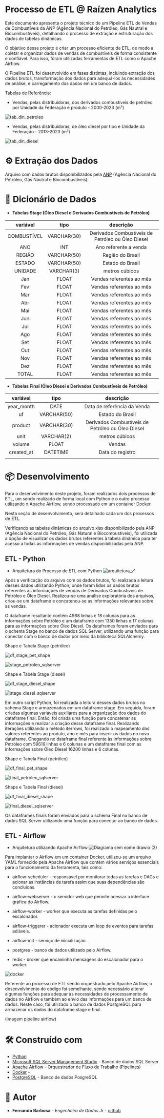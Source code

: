 # Processo de ETL @ Raízen Analytics


Este documento apresenta o projeto técnico de um Pipeline ETL de Vendas de Combustíveis da ANP (Agência Nacional do Petróleo, Gás Nautral e Biocombustíveis), detalhando o processo de extração e estruturação dos dados de tabelas dinâmicas.

O objetivo desse projeto é criar um processo eficiente de ETL, de modo a coletar e organizar dados de vendas de combustíveis de forma consistente e confiável. Para isso, foram utilizadas ferramentas de ETL como o Apache Airflow.

O Pipeline ETL foi desenvolvido em fases distintas, incluindo extração dos dados brutos, transformação dos dados para adequá-los às necessidades de análise, e carregamento dos dados em um banco de dados.

Tabelas de Referência:

 * Vendas, pelas distribuidoras, dos derivados combustíveis de petróleo por Unidade da Federação e produto - 2000-2023 (m³)

![tab_din_petroleo](https://user-images.githubusercontent.com/116772002/228603848-6e4a670e-1903-4a83-97f0-3e8275d95588.jpg)


 * Vendas, pelas distribuidoras, de óleo diesel por tipo e Unidade da Federação - 2013-2023 (m³)

![tab_din_diesel](https://user-images.githubusercontent.com/116772002/228603894-d7aff146-8221-439d-bf01-2b83cfe8351c.jpg)




# ⚙️ Extração dos Dados

Arquivo com dados brutos disponibilizados pela [ANP](https://www.gov.br/anp/pt-br/centrais-de-conteudo/dados-estatisticos) (Agência Nacional do Petróleo, Gás Nautral e Biocombustíveis).
 



# 🔩 Dicionário de Dados


* <b>Tabelas Stage (Óleo Diesel e Derivados Combustíveis de Petróleo)</b>

| **variável** |   **tipo**  |            **descrição**           |
|:------------:|:-----------:|:----------------------------------:|
|  COMBUSTÍVEL | VARCHAR(30) | Derivados Combustíveis de Petróleo ou Óleo Diesel|
|      ANO     |     INT     |        Ano referente a venda       |
|    REGIÃO    | VARCHAR(50) |          Região do Brasil          |
|    ESTADO    | VARCHAR(50) |          Estado do Brasil          |
|    UNIDADE   |  VARCHAR(3) |           metros cúbicos           |
|      Jan     |    FLOAT    |      Vendas referentes ao mês      |
|      Fev     |    FLOAT    |      Vendas referentes ao mês      |
|      Mar     |    FLOAT    |      Vendas referentes ao mês      |
|      Abr     |    FLOAT    |      Vendas referentes ao mês      |
|      Mai     |    FLOAT    |      Vendas referentes ao mês      |
|      Jun     |    FLOAT    |      Vendas referentes ao mês      |
|      Jul     |    FLOAT    |      Vendas referentes ao mês      |
|      Ago     |    FLOAT    |      Vendas referentes ao mês      |
|      Set     |    FLOAT    |      Vendas referentes ao mês      |
|      Out     |    FLOAT    |      Vendas referentes ao mês      |
|      Nov     |    FLOAT    |      Vendas referentes ao mês      |
|      Dez     |    FLOAT    |      Vendas referentes ao mês      |
|     TOTAL    |    FLOAT    |      Vendas referentes ao mês      |


* <b>Tabelas Final (Óleo Diesel e Derivados Combustíveis de Petróleo)</b>

| **variável** |   **tipo**  |                   **descrição**                   |
|:------------:|:-----------:|:-------------------------------------------------:|
|  year_month  |     DATE    |            Data de referência da Venda            |
|      uf      | VARCHAR(50) |                  Estado do Brasil                 |
|    product   | VARCHAR(30) | Derivados Combustíveis de Petróleo ou Óleo Diesel |
|     unit     |  VARCHAR(2) |                   metros cúbicos                  |
|    volume    |    FLOAT    |                       Vendas                      |
|  created_at  |   DATETIME  |                  Data do registro                 |
|              |             |                                                   |



# 📦 Desenvolvimento





Para o desenvolvimento deste projeto, foram realizados dois processos de ETL, um sendo realizado de forma local com Python e o outro processo utilizando o Apache Airflow, sendo processado em um container Docker. 

Nesta seção de desenvolvimento, será detalhado cada um dos processos de ETL.

Verificando as tabelas dinâmicas do arquivo xlsx disponibilizado pela ANP (Agência Nacional do Petróleo, Gás Natural e Biocombustíveis), foi utilizada a opção de visualizar os dados brutos referentes à tabela dinâmica para ter acesso a todas as informações de vendas disponibilizadas pela ANP.



## ETL - Python

- Arquitetura do Processo de ETL com Python
![arquitetura_v1](https://user-images.githubusercontent.com/116772002/228604438-5e470910-6453-4e9f-b2af-4223bbe9beba.png)

Após a verificação do arquivo com os dados brutos, foi realizada a leitura desses dados utilizando Python, onde foram lidos os dados brutos referentes às informações de vendas de Derivados Combustíveis de Petróleo e Óleo Diesel. Realizou-se uma análise exploratória dos arquivos, criou-se um dataframe e concatenou-se as informações relevantes sobre as vendas. 

O dataframe resultante contém 4968 linhas e 18 colunas para as informações sobre Petróleo e um dataframe com 1350 linhas e 17 colunas para as informações sobre Óleo Diesel. Os dataframes foram enviados para o schema Stage no banco de dados SQL Server, utilizando uma função para conectar com o banco de dados por meio da biblioteca SQLAlchemy.

Shape e Tabela Stage (petróleo)

![df_stage_pet_shape](https://user-images.githubusercontent.com/116772002/228604895-d7df8cdc-fbec-45aa-b860-1b15a1e00ea9.jpg)

![stage_petroleo_sqlserver](https://user-images.githubusercontent.com/116772002/228605474-2206b514-5124-4038-99cb-7798c6059d29.jpg)

Shape e Tabela Stage (diesel)

![df_stage_diesel_shape](https://user-images.githubusercontent.com/116772002/228604935-5cee69c0-db28-44a1-bed6-dc03a94dcd8d.jpg)

![stage_diesel_sqlserver](https://user-images.githubusercontent.com/116772002/228605510-2110e1f2-3c0b-4983-ab93-7d2a6e69f586.jpg)




Em outro script Python, foi realizada a leitura desses dados brutos no schema Stage e armazenados em um dataframe stage. Em seguida, foram criadas algumas variáveis auxiliares para a organização dos dados do dataframe final. Então, foi criada uma função para concatenar as informações e realizar a criação desse dataframe final.
Realizando iterações utilizando o método iterrows, foi realizado o mapeamento dos valores referentes ao produto, ano e mês para inserir os dados no novo dataframe. 
Chegando no dataframe final referente às informações sobre Petróleo com 59616 linhas e 6 colunas e um dataframe final com as informações sobre Óleo Diesel  16200 linhas e 6 colunas.

Shape e Tabela Final (petróleo)

![df_final_pet_shape](https://user-images.githubusercontent.com/116772002/228605597-fa7a3b31-8de5-4d63-b5d4-ef825ca06f2e.jpg)
 
![final_petroleo_sqlserver](https://user-images.githubusercontent.com/116772002/228605703-d9f0b6c3-dfae-4994-8c09-570b53f8243b.jpg)

Shape e Tabela Final (diesel)

![df_final_diesel_shape](https://user-images.githubusercontent.com/116772002/228605618-aaf011ed-b7dd-45e7-bcb7-b3a2a1a2fe08.jpg)

![final_diesel_sqlserver](https://user-images.githubusercontent.com/116772002/228605729-31df4ac6-98a6-41e8-8f53-63c948f99b81.jpg)




Os dataframes finais foram enviados para o schema Final no banco de dados SQL Server utilizando uma função para conectar ao banco de dados.


## ETL - Airflow 

 - Arquitetura utilizando Apache Airflow
![Diagrama sem nome drawio (2)](https://user-images.githubusercontent.com/116772002/228604080-2fa7076b-1c60-4bd6-b869-4b5c545d8d81.png)

Para implantar o Airflow em um container Docker, utilizou-se um arquivo YAML fornecido pela Apache Airflow que contém vários serviços essenciais para o funcionamento da ferramenta, tais como:
 - airflow-scheduler - responsável por monitorar todas as tarefas e DAGs e acionar as instâncias de tarefa assim que suas dependências são concluídas.

 - airflow-webserver - o servidor web que permite acessar a interface gráfica do Airflow.

 - airflow-worker - worker que executa as tarefas definidas pelo escalonador.

 - airflow-triggerer - acionador executa um loop de eventos para tarefas adiáveis.

 - airflow-init - serviço de inicialização.

 - postgres - banco de dados utilizado pelo Airflow.

 - redis - broker que encaminha mensagens do escalonador para o worker.

![docker](https://user-images.githubusercontent.com/116772002/228605785-191f3515-978f-4990-a1ce-bd23906ef955.jpg)



Referente ao processo de ETL sendo orquestrado pelo Apache Airflow, o desenvolvimento do código foi semelhante, sendo necessário alterar algumas funções para adequar às necessidades de processamento de dados no Airflow e também ao envio das informações para um banco de dados. Neste caso, foi utilizado o banco de dados PostgreSQL para armazenar os dados do dataframe stage e final.

(imagem pipeline airflow)









# 🛠️ Construído com


* [Python](https://www.python.org/)
* [Microsoft SQL Server Management Studio](https://www.microsoft.com/pt-br/sql-server/sql-server-downloads) - Banco de dados SQL Server
* [Apache Airflow](https://airflow.apache.org/) - Orquestrador de Fluxo de Trabalho (Pipelines)
* [Docker](https://www.docker.com/products/docker-desktop/) - 
* [PostgreSQL](https://www.postgresql.org/) - Banco de dados PosgreSQL


# 🏃 Autor


* **Fernando Barbosa** - *Engenheiro de Dados Jr* - [github](https://github.com/FernandoBarbosaB)

